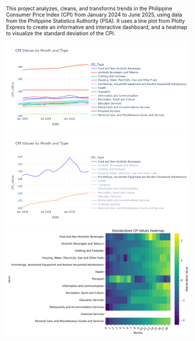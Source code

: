 This project analyzes, cleans, and transforms trends in the Philippine Consumer Price Index (CPI) from January 2024 to June 2025, using data from the Philippine Statistics Authority (PSA). It uses a line plot from Plotly Express to create an informative and interactive dashboard, and a heatmap to visualize the standard deviation of the CPI.

![CPI Trends Chart](Analysis_Figures/lineplot.png)
![CPI Trends Chart](Analysis_Figures/lineplot1.png)
![CPI Heatmap](Analysis_Figures/CPI_Heatmap.png)
